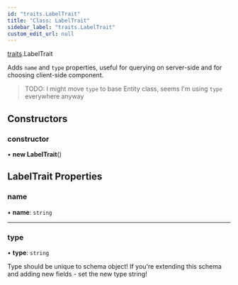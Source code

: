 ```yaml
---
id: "traits.LabelTrait"
title: "Class: LabelTrait"
sidebar_label: "traits.LabelTrait"
custom_edit_url: null
---
```


[traits](../namespaces/traits.md).LabelTrait

Adds `name` and `type` properties, useful for querying on server-side and for choosing client-side component.

> TODO: I might move `type` to base Entity class, seems I'm using `type` everywhere anyway

## Constructors

### constructor

• **new LabelTrait**()

## LabelTrait Properties

### name

• **name**: `string`

___

### type

• **type**: `string`

Type should be unique to schema object! If you're extending this schema
and adding new fields - set the new type string!

